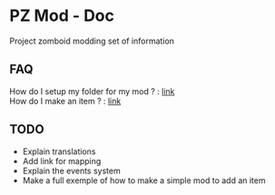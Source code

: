 # PZ Mod - Doc
Project zomboid modding set of information


## FAQ
How do I setup my folder for my mod ? : [link](https://github.com/FWolfe/Zomboid-Modding-Guide/blob/master/structure/README.md)  
How do I make an item ? : [link](https://github.com/FWolfe/Zomboid-Modding-Guide/blob/master/scripts/README.md)

## TODO
* Explain translations
* Add link for mapping
* Explain the events system
* Make a full exemple of how to make a simple mod to add an item
